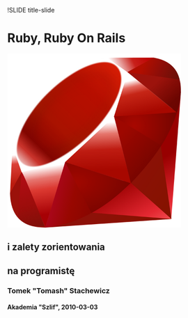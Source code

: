 !SLIDE title-slide

# Ruby, Ruby On Rails
![](ruby_logo_400.png)
## i zalety zorientowania
## na programistę
### Tomek "Tomash" Stachewicz
#### Akademia "Szlif", 2010-03-03
## 
